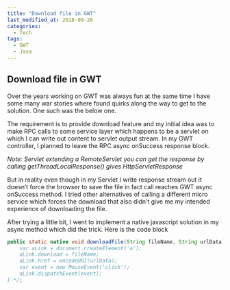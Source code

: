 ```yaml
---
title: "Download file in GWT"
last_modified_at: 2018-09-26
categories:
  - Tech
tags:
  - GWT
  - Java
---
```

## Download file in GWT

Over the years working on GWT was always fun at the same time I have some many war stories where found quirks along the way to get to the solution. One such was the below one.

The requirement is to provide download feature and my initial idea was to make RPC calls to some service layer which happens to be a servlet on which I can write out content to servlet output stream. In my GWT controller, I planned to leave the RPC async onSuccess response block.

*Note: Servlet extending a RemoteServlet you can get the response by calling getThreadLocalResponse() gives HttpServletResponse*

But in reality even though in my Servlet I write response stream out it doesn’t force the browser to save the file in fact call reaches GWT async onSuccess method. I tried other alternatives of calling a different micro service which forces the download that also didn’t give me my intended experience of downloading the file.

After trying a little bit, I went to implement a native javascript solution in my async method which did the trick. Here is the code block
``` java
public static native void downloadFile(String fileName, String urlData) /*-{
    var aLink = document.createElement('a');
    aLink.download = fileName;
    aLink.href = encodeURI(urlData);
    var event = new MouseEvent('click');
    aLink.dispatchEvent(event);
}-*/;
```
